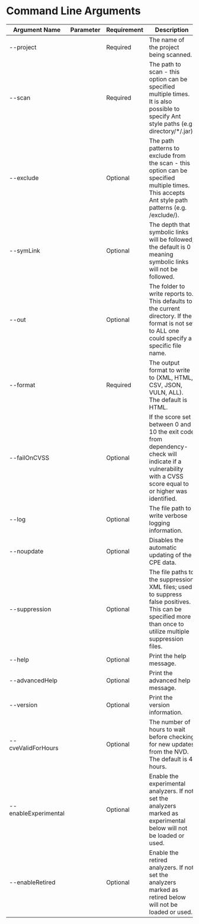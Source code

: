 # Command Line Arguments

| Argument Name        | Parameter | Requirement | Description                            |
| -------------------- | --------- | ----------- | -------------------------------------- |
| --project            | <name>    | Required    | The name of the project being scanned. |
| --scan               | <path>    | Required    | The path to scan - this option can be specified multiple times. It is also possible to specify Ant style paths (e.g. directory/*/.jar). |
| --exclude            | <pattern> | Optional    | The path patterns to exclude from the scan - this option can be specified multiple times. This accepts Ant style path patterns (e.g. /exclude/). |
| --symLink            | <depth>   | Optional    | The depth that symbolic links will be followed; the default is 0 meaning symbolic links will not be followed. |
| --out                | <path>    | Optional    | The folder to write reports to. This defaults to the current directory. If the format is not set to ALL one could specify a specific file name. |
| --format             | <format>  | Required    | The output format to write to (XML, HTML, CSV, JSON, VULN, ALL). The default is HTML. |
| --failOnCVSS         | <score>   | Optional    | If the score set between 0 and 10 the exit code from dependency-check will indicate if a vulnerability with a CVSS score equal to or higher was identified. |
| --log                | <file>    | Optional    | The file path to write verbose logging information. |
| --noupdate           |           | Optional    | Disables the automatic updating of the CPE data. |
| --suppression        | <files>   | Optional    | The file paths to the suppression XML files; used to suppress false positives. This can be specified more than once to utilize multiple suppression files. |
| --help               |           | Optional    | Print the help message. |
| --advancedHelp       |           | Optional    | Print the advanced help message. |
| --version            |           | Optional    | Print the version information. |
| --cveValidForHours   | <hours>   | Optional    | The number of hours to wait before checking for new updates from the NVD. The default is 4 hours. |
| --enableExperimental |           | Optional    | Enable the experimental analyzers. If not set the analyzers marked as experimental below will not be loaded or used. |
| --enableRetired      |           | Optional    | Enable the retired analyzers. If not set the analyzers marked as retired below will not be loaded or used. |
